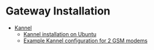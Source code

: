 # Gateway Installation

* [Kannel](Kannel/README.md)
	* [Kannel installation on Ubuntu](Kannel/Kannel-installation-on-Ubuntu.md)
	* [Example Kannel configuration for 2 GSM modems](Kannel/Example-Kannel-configuration-for-2-GSM-modems.md)
